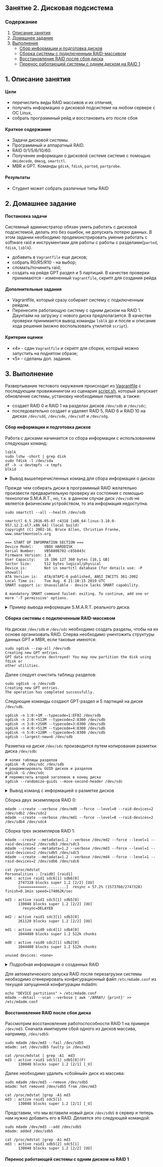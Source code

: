 ## Занятие 2. Дисковая подсистема

### Содержание
1. [Описание занятия](#description)  
2. [Домашнее задание](#homework)  
3. [Выполнение](#exec)
   - [Сбор информации и подготовка дисков](#intro)
   - [Сборка системы с подключенным RAID-массивом](#exec1)  
   - [Восстановление RAID после сбоя диска](#fail)
   - [Перенос работающей системы с одним диском на RAID 1](#exec2)  

## 1. Описание занятия <a name="description"></a>
#### Цели
- перечислить виды RAID массивов и их отличия,  
- получить информацию о дисковой подсистеме на любом сервере с ОС Linux,  
- собрать программный рейд и восстановить его после сбоя  

#### Краткое содержание  
- Задачи дисковой системы.  
- Программный и аппаратный RAID.  
- RAID 0/1/5/6/10/60.  
- Получение информации о дисковой системе системе с помощью `dmidecode`, `dmesg`, `smartctl`.  
- MBR и GPT. Команды `gdisk`, `fdisk`, `parted`, `partprobe`.

#### Результаты  
- Студент может собрать различные типы RAID

## 2. Домашнее задание  <a name="homework"></a>
#### Постановка задачи  
Системный администратор обязан уметь работать с дисковой подсистемой, делать это без ошибок, не допускать потерю данных. В этом задании необходимо продемонстрировать умение работать с software raid и инструментами для работы с работы с разделами(`parted`, `fdisk`, `lsblk`).
- добавить в `Vagrantfile` еще дисков;  
- собрать R0/R5/R10 - на выбор;  
- сломать/починить raid;  
- создать на рейде GPT раздел и 5 партиций.
В качестве проверки принимаются - измененный `Vagrantfile`, скрипт для создания рейда  
#### Дополнительные задания  
- Vagrantfile, который сразу собирает систему с подключенным рейдом.  
- Перенесите работающую систему с одним диском на RAID 1. Даунтайм на загрузку с нового диска предполагается. В качестве проверки принимается вывод команды `lsblk` до и после и описание хода решения (можно воспользовать утилитой `script`).  
#### Критерии оценки  
- &laquo;4&raquo; - сдан `Vagrantfile` и скрипт для сборки, который можно запустить на поднятом образе;  
- &laquo;5&raquo; - сделаны доп. задания.

## 3. Выполнение <a name="exec"></a>  
Развертывание тестового окружения происходит из [Vagrantfile](https://github.com/che-a/OTUS_LinuxAdministrator/blob/master/lesson_02/Vagrantfile) с последующим провижинингом из сценария [script.sh](https://github.com/che-a/OTUS_LinuxAdministrator/blob/master/lesson_02/script.sh), который запускает обновление системы, установку необходимых пакетов, а также:  
- создает RAID 0 и RAID 1 на разделах дисков `/dev/sdb` и `/dev/sdc`;  
- последовательно создает и удаляет RAID 5, RAID 6 и RAID 10 на дисках `/dev/sdd`, `/dev/sde`, `/dev/sdf` и `/dev/sdg`.  

#### Сбор информации и подготовка дисков  <a name="intro"></a>  
Работа с дисками начинается со сбора информации с использованием следующих команд:
```console
lsblk
sudo lshw -short | grep disk
sudo fdisk -l /dev/sda
df -h -x devtmpfs -x tmpfs
blkid
```
<details>
   <summary>Вывод вышеперечисленных команд для сбора информации о дисках</summary>
	
```console
lsblk
NAME   MAJ:MIN RM  SIZE RO TYPE MOUNTPOINT
sda      8:0    0   40G  0 disk 
└─sda1   8:1    0   40G  0 part /
sdb      8:16   0    4G  0 disk 
sdc      8:32   0    4G  0 disk 
sdd      8:48   0  256M  0 disk 
sde      8:64   0  256M  0 disk 
sdf      8:80   0  256M  0 disk 
sdg      8:96   0  256M  0 disk 
```
```console
sudo lshw -short | grep disk
/0/100/1.1/0.0.0    /dev/sda   disk        42GB VBOX HARDDISK
/0/100/d/0          /dev/sdb   disk        4294MB VBOX HARDDISK
/0/100/d/1          /dev/sdc   disk        4294MB VBOX HARDDISK
/0/100/d/2          /dev/sdd   disk        268MB VBOX HARDDISK
/0/100/d/3          /dev/sde   disk        268MB VBOX HARDDISK
/0/100/d/4          /dev/sdf   disk        268MB VBOX HARDDISK
/0/100/d/5          /dev/sdg   disk        268MB VBOX HARDDISK
```
```console
sudo fdisk -l /dev/sda

Disk /dev/sda: 42.9 GB, 42949672960 bytes, 83886080 sectors
Units = sectors of 1 * 512 = 512 bytes
Sector size (logical/physical): 512 bytes / 512 bytes
I/O size (minimum/optimal): 512 bytes / 512 bytes
Disk label type: dos
Disk identifier: 0x0009ef88

   Device Boot      Start         End      Blocks   Id  System
/dev/sda1   *        2048    83886079    41942016   83  Linux
```
```console
df -h -x devtmpfs -x tmpfs
Filesystem      Size  Used Avail Use% Mounted on
/dev/sda1        40G   13G   28G  31% /
```
```console
blkid 
/dev/sda1: UUID="8ac075e3-1124-4bb6-bef7-a6811bf8b870" TYPE="xfs"
```
</details>

Прежде чем собирать диски в программный RAID желательно произвести предварительную проверку их состояния с помощью технологии S.M.A.R.T., но, т.к. в данном случае диск `/dev/sdb` не является физическим устройством, то эта информация недоступна.
```console
sudo smartctl --all --health /dev/sdb

smartctl 6.5 2016-05-07 r4318 [x86_64-linux-3.10.0-957.12.2.el7.x86_64] (local build)
Copyright (C) 2002-16, Bruce Allen, Christian Franke, www.smartmontools.org

=== START OF INFORMATION SECTION ===
Device Model:     VBOX HARDDISK
Serial Number:    VB58808702-c85b843c
Firmware Version: 1.0
User Capacity:    16 106 127 360 bytes [16,1 GB]
Sector Size:      512 bytes logical/physical
Device is:        Not in smartctl database [for details use: -P showall]
ATA Version is:   ATA/ATAPI-6 published, ANSI INCITS 361-2002
Local Time is:    Tue Aug  6 21:10:15 2019 UTC
SMART support is: Unavailable - device lacks SMART capability.

A mandatory SMART command failed: exiting. To continue, add one or more '-T permissive' options.
```
<details>
   <summary>Пример вывода информации S.M.A.R.T. реального диска:</summary>

```console
smartctl 6.6 2017-11-05 r4594 [x86_64-linux-4.19.0-5-amd64] (local build)
Copyright (C) 2002-17, Bruce Allen, Christian Franke, www.smartmontools.org

=== START OF INFORMATION SECTION ===
Model Family:     Western Digital Red
Device Model:     WDC WD10EFRX-68PJCN0
Serial Number:    WD-WCC4JJLTTXEV
LU WWN Device Id: 5 0014ee 2b569345d
Firmware Version: 82.00A82
User Capacity:    1 000 203 804 160 bytes [1,00 TB]
Sector Sizes:     512 bytes logical, 4096 bytes physical
Rotation Rate:    5400 rpm
Device is:        In smartctl database [for details use: -P show]
ATA Version is:   ACS-2 (minor revision not indicated)
SATA Version is:  SATA 3.0, 6.0 Gb/s (current: 6.0 Gb/s)
Local Time is:    Wed Aug  7 00:33:38 2019 MSK
SMART support is: Available - device has SMART capability.
SMART support is: Enabled

=== START OF READ SMART DATA SECTION ===
SMART overall-health self-assessment test result: PASSED

General SMART Values:
Offline data collection status:  (0x00)	Offline data collection activity
					was never started.
					Auto Offline Data Collection: Disabled.
Self-test execution status:      (   0)	The previous self-test routine completed
					without error or no self-test has ever
					been run.
Total time to complete Offline
data collection: 		(13800) seconds.
Offline data collection
capabilities: 			 (0x7b) SMART execute Offline immediate.
					Auto Offline data collection on/off support.
					Suspend Offline collection upon new
					command.
					Offline surface scan supported.
					Self-test supported.
					Conveyance Self-test supported.
					Selective Self-test supported.
SMART capabilities:            (0x0003)	Saves SMART data before entering
					power-saving mode.
					Supports SMART auto save timer.
Error logging capability:        (0x01)	Error logging supported.
					General Purpose Logging supported.
Short self-test routine
recommended polling time: 	 (   2) minutes.
Extended self-test routine
recommended polling time: 	 ( 157) minutes.
Conveyance self-test routine
recommended polling time: 	 (   5) minutes.
SCT capabilities: 	       (0x303d)	SCT Status supported.
					SCT Error Recovery Control supported.
					SCT Feature Control supported.
					SCT Data Table supported.

SMART Attributes Data Structure revision number: 16
Vendor Specific SMART Attributes with Thresholds:
ID# ATTRIBUTE_NAME          FLAG     VALUE WORST THRESH TYPE      UPDATED  WHEN_FAILED RAW_VALUE
  1 Raw_Read_Error_Rate     0x002f   200   200   051    Pre-fail  Always       -       2
  3 Spin_Up_Time            0x0027   138   132   021    Pre-fail  Always       -       4066
  4 Start_Stop_Count        0x0032   100   100   000    Old_age   Always       -       699
  5 Reallocated_Sector_Ct   0x0033   200   200   140    Pre-fail  Always       -       0
  7 Seek_Error_Rate         0x002e   200   200   000    Old_age   Always       -       0
  9 Power_On_Hours          0x0032   093   093   000    Old_age   Always       -       5286
 10 Spin_Retry_Count        0x0032   100   100   000    Old_age   Always       -       0
 11 Calibration_Retry_Count 0x0032   100   100   000    Old_age   Always       -       0
 12 Power_Cycle_Count       0x0032   100   100   000    Old_age   Always       -       699
192 Power-Off_Retract_Count 0x0032   200   200   000    Old_age   Always       -       177
193 Load_Cycle_Count        0x0032   199   199   000    Old_age   Always       -       3802
194 Temperature_Celsius     0x0022   111   101   000    Old_age   Always       -       32
196 Reallocated_Event_Count 0x0032   200   200   000    Old_age   Always       -       0
197 Current_Pending_Sector  0x0032   200   200   000    Old_age   Always       -       0
198 Offline_Uncorrectable   0x0030   100   253   000    Old_age   Offline      -       0
199 UDMA_CRC_Error_Count    0x0032   200   200   000    Old_age   Always       -       1
200 Multi_Zone_Error_Rate   0x0008   100   253   000    Old_age   Offline      -       0

SMART Error Log Version: 1
No Errors Logged

SMART Self-test log structure revision number 1
Num  Test_Description    Status                  Remaining  LifeTime(hours)  LBA_of_first_error
# 1  Short offline       Completed without error       00%        36         -

SMART Selective self-test log data structure revision number 1
 SPAN  MIN_LBA  MAX_LBA  CURRENT_TEST_STATUS
    1        0        0  Not_testing
    2        0        0  Not_testing
    3        0        0  Not_testing
    4        0        0  Not_testing
    5        0        0  Not_testing
Selective self-test flags (0x0):
  After scanning selected spans, do NOT read-scan remainder of disk.
If Selective self-test is pending on power-up, resume after 0 minute delay.

```
</details>

#### Сборка системы с подключенным RAID-массивом <a name="exec1"></a>
На дисках `/dev/sdb` и `/dev/sdc` необходимо создать разделы, чтобы на их основе организовать RAID.
Сперва необходимо уничтожить структуры данных GPT и MBR, если таковые имеются:
```console
sudo sgdisk --zap-all /dev/sdb
Creating new GPT entries.
GPT data structures destroyed! You may now partition the disk using fdisk or
other utilities.
```
Далее следует очистить таблицу разделов:
```console
sudo sgdisk -o /dev/sdb
Creating new GPT entries.
The operation has completed successfully.
```
Следующие команды создают GPT-раздел и 5 партиций на диске `/dev/sdb`.
```console
sgdisk -n 1:0:+1M --typecode=1:EF02 /dev/sdb
sgdisk -n 2:0:+512M --typecode=2:8300 /dev/sdb
sgdisk -n 3:0:+256M --typecode=3:8300 /dev/sdb
sgdisk -n 4:0:+512M --typecode=4:8300 /dev/sdb
sgdisk -n 5:0:+128M --typecode=5:8300 /dev/sdb
sgdisk --largest-new=6 /dev/sdb
```
Разметка на диске `/dev/sdc` производится путем копирования разметки диска `/dev/sdb`:
```console
# копия таблицы разделов
sgdisk -R /dev/sdc /dev/sdb
# рандомизировать GUID дисков и разделов
sgdisk -G /dev/sdc
# переместить второй заголовок в конец диска
sgdisk --randomize-guids --move-second-header /dev/sdc
```
<details>
   <summary>Вывод команд с информацией о разметке дисков</summary>

```console
lsblk
NAME   MAJ:MIN RM  SIZE RO TYPE MOUNTPOINT
sda      8:0    0   40G  0 disk
└─sda1   8:1    0   40G  0 part /
sdb      8:16   0    4G  0 disk
├─sdb1   8:17   0    1M  0 part
├─sdb2   8:18   0  512M  0 part
├─sdb3   8:19   0  256M  0 part
├─sdb4   8:20   0  512M  0 part
├─sdb5   8:21   0  128M  0 part
└─sdb6   8:22   0  2,6G  0 part
sdc      8:32   0    4G  0 disk
├─sdc1   8:33   0    1M  0 part
├─sdc2   8:34   0  512M  0 part
├─sdc3   8:35   0  256M  0 part
├─sdc4   8:36   0  512M  0 part
├─sdc5   8:37   0  128M  0 part
└─sdc6   8:38   0  2,6G  0 part
sdd      8:48   0  256M  0 disk
sde      8:64   0  256M  0 disk
sdf      8:80   0  256M  0 disk
sdg      8:96   0  256M  0 disk
```
```console
sudo gdisk -l /dev/sdb
GPT fdisk (gdisk) version 0.8.10

Partition table scan:
  MBR: protective
  BSD: not present
  APM: not present
  GPT: present

Found valid GPT with protective MBR; using GPT.
Disk /dev/sdb: 8388608 sectors, 4.0 GiB
Logical sector size: 512 bytes
Disk identifier (GUID): D0AD104C-BE55-4FA7-B391-CD4AF69F06FA
Partition table holds up to 128 entries
First usable sector is 34, last usable sector is 8388574
Partitions will be aligned on 2048-sector boundaries
Total free space is 2014 sectors (1007.0 KiB)

Number  Start (sector)    End (sector)  Size       Code  Name
   1            2048            4095   1024.0 KiB  EF02
   2            4096         1052671   512.0 MiB   8300
   3         1052672         1576959   256.0 MiB   8300
   4         1576960         2625535   512.0 MiB   8300
   5         2625536         2887679   128.0 MiB   8300
   6         2887680         8388574   2.6 GiB     8300
```
```console
sudo gdisk -l /dev/sdc
GPT fdisk (gdisk) version 0.8.10

Partition table scan:
  MBR: protective
  BSD: not present
  APM: not present
  GPT: present

Found valid GPT with protective MBR; using GPT.
Disk /dev/sdc: 8388608 sectors, 4.0 GiB
Logical sector size: 512 bytes
Disk identifier (GUID): 7824BD64-C2EE-4D16-AF75-11A0270618B8
Partition table holds up to 128 entries
First usable sector is 34, last usable sector is 8388574
Partitions will be aligned on 2048-sector boundaries
Total free space is 2014 sectors (1007.0 KiB)

Number  Start (sector)    End (sector)  Size       Code  Name
   1            2048            4095   1024.0 KiB  EF02
   2            4096         1052671   512.0 MiB   8300
   3         1052672         1576959   256.0 MiB   8300
   4         1576960         2625535   512.0 MiB   8300
   5         2625536         2887679   128.0 MiB   8300
   6         2887680         8388574   2.6 GiB     8300
```
```console
blkid
/dev/sda1: UUID="8ac075e3-1124-4bb6-bef7-a6811bf8b870" TYPE="xfs"
/dev/sdb1: PARTUUID="29807bc6-9b60-4562-8696-8fcfe02b23ad"
/dev/sdb2: PARTUUID="f5dfbeef-7803-4b40-b6c3-3712fae8d99e"
/dev/sdb3: PARTUUID="1b09c5e6-4a17-4b28-9262-60e09f15fd4f"
/dev/sdb4: PARTUUID="1ddc0fc8-136a-4244-963d-260a29a51efa"
/dev/sdb5: PARTUUID="424208c1-e5a3-4824-9c05-94d64c02ede8"
/dev/sdb6: PARTUUID="d3cd72e3-6688-46e5-8f51-b129b51e0b83"
/dev/sdc1: PARTUUID="e02b7e30-0b59-4196-af23-d87ad1a16bb5"
/dev/sdc2: PARTUUID="4ef1124c-1e6d-4a93-aee2-99faf6122f5d"
/dev/sdc3: PARTUUID="f91757cf-24e3-4ac9-882a-21740307de08"
/dev/sdc4: PARTUUID="45abe469-597c-4a20-a09a-4ec4713ac176"
/dev/sdc5: PARTUUID="b0515451-a5f7-49ce-aac9-de9d85cd5d41"
/dev/sdc6: PARTUUID="a371f31c-cc38-45dd-bd07-44578081c5fc"
```
</details>

Сборка двух экземпляров RAID 0:
```console
mdadm --create --verbose /dev/md0 --force --level=0 --raid-devices=2 /dev/sdb2 /dev/sdc2
mdadm --create --verbose /dev/md1 --force --level=0 --raid-devices=2 /dev/sdb4 /dev/sdc4
```
Сборка трех экземпляров RAID 1:
```console
mdadm --create --metadata=1.2 --verbose /dev/md2 --force --level=1 --raid-devices=2 /dev/sdb3 /dev/sdc3
mdadm --create --metadata=1.2 --verbose /dev/md3 --force --level=1 --raid-devices=2 /dev/sdb5 /dev/sdc5
mdadm --create --metadata=1.2 --verbose /dev/md4 --force --level=1 --raid-devices=2 /dev/sdb6 /dev/sdc6
```
```console
cat /proc/mdstat
Personalities : [raid0] [raid1]
md4 : active raid1 sdc6[1] sdb6[0]
      2747328 blocks super 1.2 [2/2] [UU]
      [===========>.........]  resync = 57.2% (1573760/2747328) finish=0.1min speed=174862K/sec

md3 : active raid1 sdc5[1] sdb5[0]
      130048 blocks super 1.2 [2/2] [UU]
        resync=DELAYED

md2 : active raid1 sdc3[1] sdb3[0]
      261120 blocks super 1.2 [2/2] [UU]

md1 : active raid0 sdc4[1] sdb4[0]
      1044480 blocks super 1.2 512k chunks

md0 : active raid0 sdc2[1] sdb2[0]
      1044480 blocks super 1.2 512k chunks

unused devices: <none>
```
<details>
   <summary>Подробная информация о созданных RAID</summary>

```console
lsblk
NAME    MAJ:MIN RM  SIZE RO TYPE  MOUNTPOINT
sda       8:0    0   40G  0 disk
└─sda1    8:1    0   40G  0 part  /
sdb       8:16   0    4G  0 disk
├─sdb1    8:17   0    1M  0 part
├─sdb2    8:18   0  512M  0 part
│ └─md0   9:0    0 1020M  0 raid0
├─sdb3    8:19   0  256M  0 part
│ └─md2   9:2    0  255M  0 raid1
├─sdb4    8:20   0  512M  0 part
│ └─md1   9:1    0 1020M  0 raid0
├─sdb5    8:21   0  128M  0 part
│ └─md3   9:3    0  127M  0 raid1
└─sdb6    8:22   0  2,6G  0 part
  └─md4   9:4    0  2,6G  0 raid1
sdc       8:32   0    4G  0 disk
├─sdc1    8:33   0    1M  0 part
├─sdc2    8:34   0  512M  0 part
│ └─md0   9:0    0 1020M  0 raid0
├─sdc3    8:35   0  256M  0 part
│ └─md2   9:2    0  255M  0 raid1
├─sdc4    8:36   0  512M  0 part
│ └─md1   9:1    0 1020M  0 raid0
├─sdc5    8:37   0  128M  0 part
│ └─md3   9:3    0  127M  0 raid1
└─sdc6    8:38   0  2,6G  0 part
  └─md4   9:4    0  2,6G  0 raid1
sdd       8:48   0  256M  0 disk
sde       8:64   0  256M  0 disk
sdf       8:80   0  256M  0 disk
sdg       8:96   0  256M  0 disk
```
```console
sudo mdadm -D /dev/md0
/dev/md0:
           Version : 1.2
     Creation Time : Fri Aug  9 09:16:19 2019
        Raid Level : raid0
        Array Size : 1044480 (1020.00 MiB 1069.55 MB)
      Raid Devices : 2
     Total Devices : 2
       Persistence : Superblock is persistent

       Update Time : Fri Aug  9 09:16:19 2019
             State : clean
    Active Devices : 2
   Working Devices : 2
    Failed Devices : 0
     Spare Devices : 0

        Chunk Size : 512K

Consistency Policy : none

              Name : cheLesson2RAID:0  (local to host cheLesson2RAID)
              UUID : 651ca33d:f89bfa30:29f728ef:acd6aa83
            Events : 0

    Number   Major   Minor   RaidDevice State
       0       8       18        0      active sync   /dev/sdb2
       1       8       34        1      active sync   /dev/sdc2
```
```console
sudo mdadm -D /dev/md4
/dev/md4:
           Version : 1.2
     Creation Time : Fri Aug  9 09:16:19 2019
        Raid Level : raid1
        Array Size : 2747328 (2.62 GiB 2.81 GB)
     Used Dev Size : 2747328 (2.62 GiB 2.81 GB)
      Raid Devices : 2
     Total Devices : 2
       Persistence : Superblock is persistent

       Update Time : Fri Aug  9 09:16:36 2019
             State : clean
    Active Devices : 2
   Working Devices : 2
    Failed Devices : 0
     Spare Devices : 0

Consistency Policy : resync

              Name : cheLesson2RAID:4  (local to host cheLesson2RAID)
              UUID : a8131daa:fa8cc24c:8d9d4908:4b4fdb46
            Events : 17

    Number   Major   Minor   RaidDevice State
       0       8       22        0      active sync   /dev/sdb6
       1       8       38        1      active sync   /dev/sdc6
```
```console
sudo mdadm --detail --scan --verbose
ARRAY /dev/md0 level=raid0 num-devices=2 metadata=1.2 name=cheLesson2RAID:0 UUID=825cb19e:5bd8415f:fd98e4bb:7144b27f
   devices=/dev/sdb2,/dev/sdc2
ARRAY /dev/md1 level=raid0 num-devices=2 metadata=1.2 name=cheLesson2RAID:1 UUID=c40450c3:eab96268:94c2d342:bcf3b2c0
   devices=/dev/sdb4,/dev/sdc4
ARRAY /dev/md2 level=raid1 num-devices=2 metadata=1.2 name=cheLesson2RAID:2 UUID=118c3c22:a34ae45d:c79bc37e:5d86de00
   devices=/dev/sdb3,/dev/sdc3
ARRAY /dev/md3 level=raid1 num-devices=2 metadata=1.2 name=cheLesson2RAID:3 UUID=56ab36e7:89e24f90:d939f575:22e3915e
   devices=/dev/sdb5,/dev/sdc5
ARRAY /dev/md4 level=raid1 num-devices=2 metadata=1.2 name=cheLesson2RAID:4 UUID=81437f7d:b4e2bc0e:5a672738:dbf87ae5
   devices=/dev/sdb6,/dev/sdc6
```
```console
blkid
/dev/sda1: UUID="8ac075e3-1124-4bb6-bef7-a6811bf8b870" TYPE="xfs"
/dev/sdc2: UUID="651ca33d-f89b-fa30-29f7-28efacd6aa83" UUID_SUB="a3a8be2e-d727-ee94-f9ca-51d30cf5120a" LABEL="cheLesson2RAID:0" TYPE="linux_raid_member" PARTUUID="7174af66-b838-49ce-a537-433448162b74"
/dev/sdc3: UUID="8237d8b4-91dc-07a7-3795-a22976b309e0" UUID_SUB="b00887f3-6b50-ad1d-8875-98b5bdd31b0c" LABEL="cheLesson2RAID:2" TYPE="linux_raid_member" PARTUUID="83c6a80c-95b4-41ad-8093-677975954e98"
/dev/sdc4: UUID="10987d58-405b-1c16-0795-e8412648e8d5" UUID_SUB="99cfdefb-d92f-f37d-3631-15a6776c3219" LABEL="cheLesson2RAID:1" TYPE="linux_raid_member" PARTUUID="b12b4e86-9c9d-43b7-8898-cbf87901ccfd"
/dev/sdc5: UUID="6fea294f-f427-3284-6e37-1580598eab6c" UUID_SUB="461ba3c3-4023-30ad-b1fc-6eae3d20ec43" LABEL="cheLesson2RAID:3" TYPE="linux_raid_member" PARTUUID="bb97cc6f-49fa-44b3-9a5c-152570c12006"
/dev/sdc6: UUID="a8131daa-fa8c-c24c-8d9d-49084b4fdb46" UUID_SUB="3aee3801-bfe1-99a4-6060-b49cd10f7eea" LABEL="cheLesson2RAID:4" TYPE="linux_raid_member" PARTUUID="43a8ae85-8a4f-4237-a97f-00c35dc1d830"
/dev/sdb2: UUID="651ca33d-f89b-fa30-29f7-28efacd6aa83" UUID_SUB="d331a80c-fbcf-0123-6664-9fb97a58efbe" LABEL="cheLesson2RAID:0" TYPE="linux_raid_member" PARTUUID="9c61b841-a205-4217-9a14-d5c920afc5a0"
/dev/sdb3: UUID="8237d8b4-91dc-07a7-3795-a22976b309e0" UUID_SUB="d68490ea-742a-f11a-337e-f14b77259f49" LABEL="cheLesson2RAID:2" TYPE="linux_raid_member" PARTUUID="271fa1d5-9b7e-4611-a646-de66122ee645"
/dev/sdb4: UUID="10987d58-405b-1c16-0795-e8412648e8d5" UUID_SUB="ee24e2fb-f42d-3b86-0fad-4906ea88950c" LABEL="cheLesson2RAID:1" TYPE="linux_raid_member" PARTUUID="23a837bb-8346-46ed-9f9b-ddef29800a99"
/dev/sdb5: UUID="6fea294f-f427-3284-6e37-1580598eab6c" UUID_SUB="0d6c6fb1-d904-760e-1023-9786678d26b8" LABEL="cheLesson2RAID:3" TYPE="linux_raid_member" PARTUUID="2a737331-1592-4b74-b8b9-fab9b07354e0"
/dev/sdb6: UUID="a8131daa-fa8c-c24c-8d9d-49084b4fdb46" UUID_SUB="fb9f993a-b120-a687-0065-2fa986be91e8" LABEL="cheLesson2RAID:4" TYPE="linux_raid_member" PARTUUID="2d09e818-a1ad-4699-be53-52a7ee137c84"
```
</details>

Для автоматического запуска RAID после перезагрузки системы необходимо сгенерировать конфигурационный файл `/etc/mdadm.conf` из текущей запущенной конфигурации mdadm:  
```console
echo "DEVICE partitions" > /etc/mdadm.conf
mdadm --detail --scan --verbose | awk '/ARRAY/ {print}' >> /etc/mdadm.conf
```
#### Восстановление RAID после сбоя диска<a name="fail"></a>
Рассмотрим восстановление работоспособности RAID 1 на примере `/dev/md3`.
Сначала имитируем сбой одного из дисков массива, например, `/dev/sdb5`:
```console
sudo mdadm /dev/md3 --fail /dev/sdb5
mdadm: set /dev/sdb5 faulty in /dev/md3
```
```console
cat /proc/mdstat | grep -A1  md3
md3 : active raid1 sdc5[1] sdb5[0](F)
      130048 blocks super 1.2 [2/1] [_U]
```
Далее необходимо удалить &laquo;сбойный&raquo; диск из массива:
```console
sudo mdadm /dev/md3 --remove /dev/sdb5
mdadm: hot removed /dev/sdb5 from /dev/md3
```
```console
cat /proc/mdstat |grep -A1 md3
md3 : active raid1 sdc5[1]
      130048 blocks super 1.2 [2/1] [_U]
```
Представим, что мы вставили новый диск `/dev/sdb5` в сервер и теперь нам нужно 
добавить его в RAID. Делается это следующей командой:
```console
sudo mdadm /dev/md3 --add /dev/sdb5
mdadm: added /dev/sdb5
```
```console
cat /proc/mdstat |grep -A1 md3
md3 : active raid1 sdb5[2] sdc5[1]
      130048 blocks super 1.2 [2/2] [UU]
```

#### Перенос работающей системы с одним диском на RAID 1 <a name="exec2"></a>
